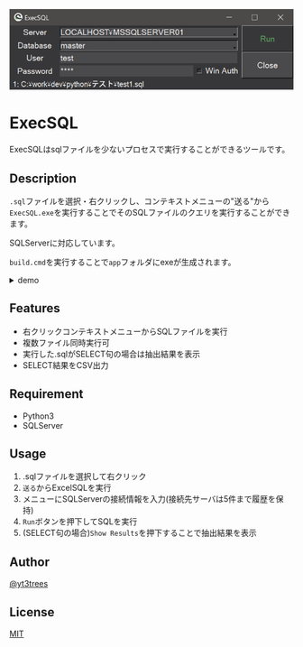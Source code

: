 ![widget.png](./image/widget.png)

# ExecSQL

ExecSQLはsqlファイルを少ないプロセスで実行することができるツールです。

## Description

`.sql`ファイルを選択・右クリックし、コンテキストメニューの"送る"から`ExecSQL.exe`を実行することでそのSQLファイルのクエリを実行することができます。

SQLServerに対応しています。

`build.cmd`を実行することで`app`フォルダにexeが生成されます。

<details>
<summary>demo</summary>

![ExecSQL](https://user-images.githubusercontent.com/57471763/151695862-161cad0a-4afb-41cb-97d5-d5286c6eb0c3.gif)

</details>
  
## Features

- 右クリックコンテキストメニューからSQLファイルを実行
- 複数ファイル同時実行可
- 実行した.sqlがSELECT句の場合は抽出結果を表示
- SELECT結果をCSV出力

## Requirement

- Python3
- SQLServer

## Usage

1. .sqlファイルを選択して右クリック
2. `送る`からExcelSQLを実行
3. メニューにSQLServerの接続情報を入力(接続先サーバは5件まで履歴を保持)
4. `Run`ボタンを押下してSQLを実行
5. (SELECT句の場合)`Show Results`を押下することで抽出結果を表示

## Author

[@yt3trees](https://twitter.com/yt3trees)

## License

[MIT](https://github.com/yt3trees/ExecSQL/blob/master/LICENSE)
